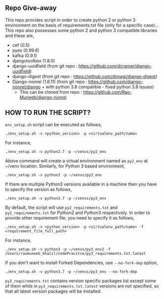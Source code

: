 ## Repo Give-away
This repo provides script in order to create python 2 or python 3 environment on the basis of requirements.txt file (only for a specific case)... This repo also possesses some python 2 and python 3 compatible libraries and these are,

- cef (0.5)
- pyes (0.99.6)
- kafka (0.9.1)
- djangotoolbox (1.8.0)
- django-uuidfield (from git repo : https://github.com/dcramer/django-uuidfield)
- django-digest (from git repo : https://github.com/dimagi/django-digest)
- Django-nonrel (1.6.11) (from git repo : https://github.com/django-nonrel/django + with python 3.8 compatible - fixed python 3.8 issues)
  - This can be cloned from repo : https://github.com/Rao-Muneeb/django-nonrel


## HOW TO RUN THE SCRIPT?

`env_setup.sh` script can be executed as follows,
```
./env_setup.sh -v <python_version> -p <virtualenv_path/name>
```

For instance,
```
./env_setup.sh -v python2.7 -p ~/venvs/py2_env
```

Above command will create a virtual environment named as `py2_env` at ~/venv location. Similarly, for Python 3 based environment,
```
./env_setup.sh -v python3 -p ~/venvs/py3_env
```

If there are multiple Python3 versions available in a machine then you have to specify the version as follows,
```
./env_setup.sh -v python3.7 -p ~/venvs/py3_env
```

By default, the script will use `py2_requirements.txt` and `py3_requirements.txt` for Python2 and Python3 respectively.
In order to provide other requirement file, you need to specify it as follows,
```
./env_setup.sh -v <python_version> -p <virtualenv_path/name> -f <requirement_file_full_path>
```

For instance,
```
./env_setup.sh -v python3 -p ~/venvs/py3_env2 -f /Users/raomuneeb_khalil/codePracitce/py3_requirements.txt.latest
```

If you don't want to install Forked Dependencies, use `--no-fork-dep` option,
```
./env_setup.sh -v python3.7 -p ~/venvs/py3_env --no-fork-dep
```

`py3_requirements.txt` contains version specific packages list except some of them while in `py3_requirements.txt.latest` versions are not specified, so that all latest version packages will be installed.


